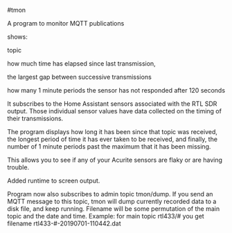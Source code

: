 #tmon

A program to monitor MQTT publications

shows:

topic

how much time has elapsed since last transmission,

the largest gap between successive transmissions

how many 1 minute periods the sensor has not responded after 120 seconds

It subscribes to the Home Assistant sensors associated with the RTL SDR output. Those individual sensor values have data collected on the timing of their transmissions.

The program displays how long it has been since that topic was received, the longest period of time it has ever taken to be received, and finally, the number of 1 minute periods past the maximum that it has been missing.

This allows you to see if any of your Acurite sensors are flaky or are having trouble.

Added runtime to screen output.

Program now also subscribes to admin topic tmon/dump. If you send an MQTT message to this topic, tmon will dump currently recorded data to a disk file, and keep running. Filename will be some permutation of the main topic and the date and time.
Example: for main topic rtl433/# you get filename rtl433-#-20190701-110442.dat
